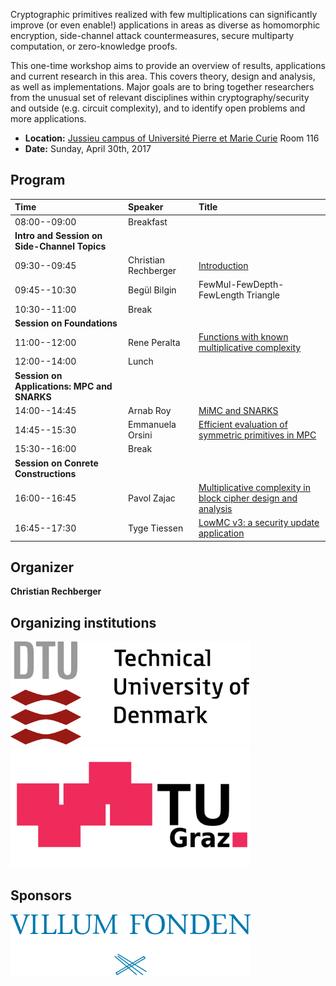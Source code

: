 Cryptographic primitives realized with few multiplications can significantly improve (or even enable!) applications in areas as diverse as homomorphic encryption, side-channel attack countermeasures, secure multiparty computation, or zero-knowledge proofs.

This one-time workshop aims to provide an overview of results, applications and current research in this area. This covers theory, design and analysis, as well as implementations. Major goals are to bring together researchers from the unusual set of relevant disciplines within cryptography/security and outside (e.g. circuit complexity), and to identify open problems and more applications.

 * **Location:** [Jussieu campus of Université Pierre et Marie Curie](https://www.ieee-security.org/TC/EuroSP2017/venue.php) Room 116
 * **Date:** Sunday, April 30th, 2017


## Program

| **Time**      | **Speaker**               | **Title**     |
|:--------------|:--------------------------|:--------------|
| 08:00--09:00  | Breakfast                 |               |
| **Intro and Session on Side-Channel Topics** |      |               |
| 09:30--09:45  |  Christian Rechberger     | [Introduction](talks/rechberger.pdf) |
| 09:45--10:30  | Begül Bilgin              | FewMul-FewDepth-FewLength Triangle |
| 10:30--11:00  | Break                     |               |
| **Session on Foundations** |              |               |
| 11:00--12:00  | Rene Peralta              | [Functions with known multiplicative complexity](talks/peralta.pdf) |
| 12:00--14:00  | Lunch                     |               |
| **Session on Applications: MPC and SNARKS** |             |               |
| 14:00--14:45  | Arnab Roy                 | [MiMC and SNARKS](talks/roy.pdf)  |
| 14:45--15:30  | Emmanuela Orsini          | [Efficient evaluation of symmetric primitives in MPC](talks/orsini.pdf) |
| 15:30--16:00  | Break                     |               |
| **Session on Conrete Constructions** | |       |
| 16:00--16:45  | Pavol Zajac               | [Multiplicative complexity in block cipher design and analysis](talks/zajac.pdf) |
| 16:45--17:30  | Tyge Tiessen              | [LowMC v3: a security update application](talks/tiessen.pdf) | 

## Organizer

**Christian Rechberger**

## Organizing institutions

<img style="max-width: 24rem;" src="img/dtu.jpg">

<img style="max-width: 24rem;" src="img/tugraz.svg">

## Sponsors

<img style="max-width: 24rem;" src="img/villum.jpg">
